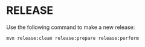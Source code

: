 RELEASE
=======

Use the following command to make a new release:
```
mvn release:clean release:prepare release:perform
```

